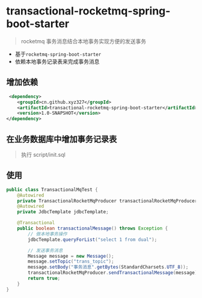 # transactional-rocketmq-spring-boot-starter

> rocketmq 事务消息结合本地事务实现方便的发送事务  

+ 基于`rocketmq-spring-boot-starter`  
+ 依赖本地事务记录表来完成事务消息

## 增加依赖
```xml
 <dependency>
    <groupId>cn.github.xyz327</groupId>
    <artifactId>transactional-rocketmq-spring-boot-starter</artifactId>
    <version>1.0-SNAPSHOT</version>
</dependency>
```
## 在业务数据库中增加事务记录表

> 执行 script/init.sql

## 使用

```java
public class TransactionalMqTest {
    @Autowired
    private TransactionalRocketMqProducer transactionalRocketMqProducer;
    @Autowired
    private JdbcTemplate jdbcTemplate;

    @Transactional
    public boolean transactionalMessage() throws Exception {
        // 做本地事务操作
        jdbcTemplate.queryForList("select 1 from dual");

        // 发送事务消息
        Message message = new Message();
        message.setTopic("trans_topic");
        message.setBody("事务消息".getBytes(StandardCharsets.UTF_8));
        transactionalRocketMqProducer.sendTransactionalMessage(message);
        return true;
    }
}
```